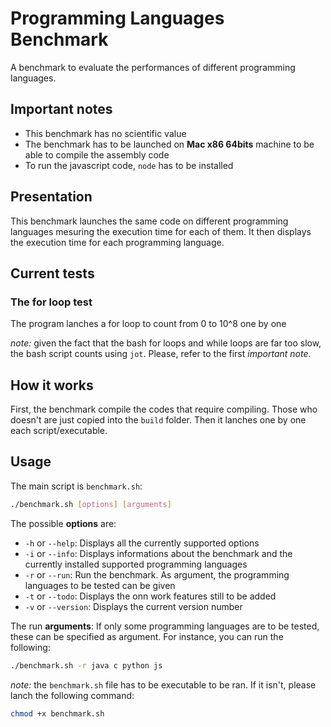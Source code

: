 # Programming Languages Benchmark
A benchmark to evaluate the performances of different programming languages.

## Important notes
 * This benchmark has no scientific value
 * The benchmark has to be launched on **Mac x86 64bits** machine to be able to compile the assembly code
 * To run the javascript code, ```node``` has to be installed

## Presentation
This benchmark launches the same code on different programming languages mesuring the execution time for each of them. It then displays the execution time for each programming language.

## Current tests
### The for loop test
The program lanches a for loop to count from 0 to 10^8 one by one

*note:* given the fact that the bash for loops and while loops are far too slow, the bash script counts using ```jot```. Please, refer to the first *important note*.

## How it works
First, the benchmark compile the codes that require compiling. Those who doesn't are just copied into the ```build``` folder.
Then it lanches one by one each script/executable.

## Usage
The main script is ```benchmark.sh```:
```bash
./benchmark.sh [options] [arguments]
```

The possible **options** are:
 * ```-h``` or ```--help```: Displays all the currently supported options
 * ```-i``` or ```--info```: Displays informations about the benchmark and the currently installed supported programming languages
 * ```-r``` or ```--run```: Run the benchmark. As argument, the programming languages to be tested can be given
 * ```-t``` or ```--todo```: Displays the onn work features still to be added
 * ```-v``` or ```--version```: Displays the current version number

The run **arguments**:
If only some programming languages are to be tested, these can be specified as argument. For instance, you can run the following:
```bash
./benchmark.sh -r java c python js
```


*note:* the ```benchmark.sh``` file has to be executable to be ran. If it isn't, please lanch the following command:
```bash
chmod +x benchmark.sh
```
